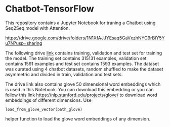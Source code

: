 # Chatbot-TensorFlow

This repository contains a Jupyter Notebook for traning a Chatbot using Seq2Seq model with Attention.

https://drive.google.com/drive/folders/1N1XfAJJYEsaq5GaVxzhNYG9rBiY5Yu7N?usp=sharing

The following drive [link](https://drive.google.com/drive/folders/1cEcA2wRek9NKbZ5h0dKjUJY7hfmkwv-z?usp=sharing) contains training, validation and test set for training the model. The training set contains 315131 examples, validation set contains 1591 examples and test set contains 1593 examples. The dataset was curated using 4 chatbot datasets, random shuffled to make the dataset asymmetric and divided in train, validation and test sets.

The drive link also contains glove 50 dimensional word embeddings which is used in this Notebook. You can download this embedding or you can follow this link https://nlp.stanford.edu/projects/glove/ to download word embeddings of different dimensions. Use
```
load_from_glove_vector(path_glove)
```
helper function to load the glove word embeddings of any dimension.
